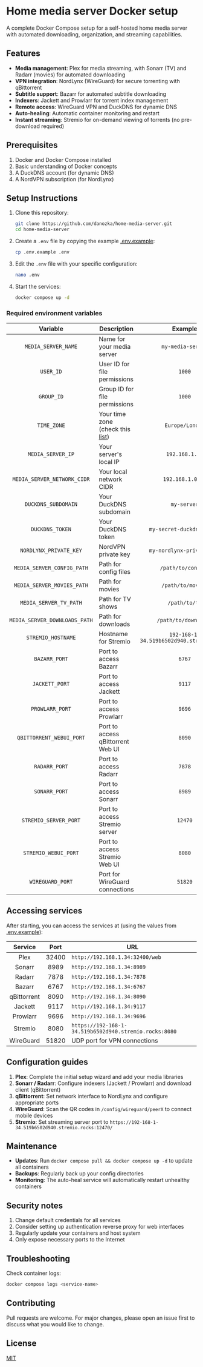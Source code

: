 # Home media server Docker setup
A complete Docker Compose setup for a self-hosted home media server with automated downloading, organization, and 
streaming capabilities.

## Features
- **Media management**: Plex for media streaming, with Sonarr (TV) and Radarr (movies) for automated downloading
- **VPN integration**: NordLynx (WireGuard) for secure torrenting with qBittorrent
- **Subtitle support**: Bazarr for automated subtitle downloading
- **Indexers**: Jackett and Prowlarr for torrent index management
- **Remote access**: WireGuard VPN and DuckDNS for dynamic DNS
- **Auto-healing**: Automatic container monitoring and restart
- **Instant streaming**: Stremio for on-demand viewing of torrents (no pre-download required)

## Prerequisites
1. Docker and Docker Compose installed
2. Basic understanding of Docker concepts
3. A DuckDNS account (for dynamic DNS)
4. A NordVPN subscription (for NordLynx)

## Setup Instructions
1. Clone this repository:
   ```bash
   git clone https://github.com/danozka/home-media-server.git
   cd home-media-server
   ```
2. Create a `.env` file by copying the example [.env.example](./.env.example):
   ```bash
   cp .env.example .env
   ```
3. Edit the `.env` file with your specific configuration:
   ```bash
   nano .env
   ```
4. Start the services:
   ```bash
   docker compose up -d
   ```
   
### Required environment variables
|           Variable            | Description                                                                                           |                  Example                  |
|:-----------------------------:|-------------------------------------------------------------------------------------------------------|:-----------------------------------------:|
|      `MEDIA_SERVER_NAME`      | Name for your media server                                                                            |             `my-media-server`             |
|           `USER_ID`           | User ID for file permissions                                                                          |                  `1000`                   |
|          `GROUP_ID`           | Group ID for file permissions                                                                         |                  `1000`                   |
|          `TIME_ZONE`          | Your time zone (check this [list](https://en.wikipedia.org/wiki/List_of_tz_database_time_zones#List)) |              `Europe/London`              |
|       `MEDIA_SERVER_IP`       | Your server's local IP                                                                                |              `192.168.1.34`               |
|  `MEDIA_SERVER_NETWORK_CIDR`  | Your local network CIDR                                                                               |             `192.168.1.0/24`              |
|      `DUCKDNS_SUBDOMAIN`      | Your DuckDNS subdomain                                                                                |                `my-server`                |
|        `DUCKDNS_TOKEN`        | Your DuckDNS token                                                                                    |         `my-secret-duckdns-token`         |
|    `NORDLYNX_PRIVATE_KEY`     | NordVPN private key                                                                                   |         `my-nordlynx-private-key`         |
|  `MEDIA_SERVER_CONFIG_PATH`   | Path for config files                                                                                 |            `/path/to/configs`             |
|  `MEDIA_SERVER_MOVIES_PATH`   | Path for movies                                                                                       |             `/path/to/movies`             |
|    `MEDIA_SERVER_TV_PATH`     | Path for TV shows                                                                                     |               `/path/to/tv`               |
| `MEDIA_SERVER_DOWNLOADS_PATH` | Path for downloads                                                                                    |           `/path/to/downloads`            |
|      `STREMIO_HOSTNAME`       | Hostname for Stremio                                                                                  | `192-168-1-34.519b6502d940.stremio.rocks` |
|         `BAZARR_PORT`         | Port to access Bazarr                                                                                 |                  `6767`                   |
|        `JACKETT_PORT`         | Port to access Jackett                                                                                |                  `9117`                   |
|        `PROWLARR_PORT`        | Port to access Prowlarr                                                                               |                  `9696`                   |
|   `QBITTORRENT_WEBUI_PORT`    | Port to access qBittorrent Web UI                                                                     |                  `8090`                   |
|         `RADARR_PORT`         | Port to access Radarr                                                                                 |                  `7878`                   |
|         `SONARR_PORT`         | Port to access Sonarr                                                                                 |                  `8989`                   |
|     `STREMIO_SERVER_PORT`     | Port to access Stremio server                                                                         |                  `12470`                  |
|     `STREMIO_WEBUI_PORT`      | Port to access Stremio Web UI                                                                         |                  `8080`                   |
|       `WIREGUARD_PORT`        | Port for WireGuard connections                                                                        |                  `51820`                  |

## Accessing services
After starting, you can access the services at (using the values from [.env.example](./.env.example)):

|   Service   | Port  | URL                                                    |
|:-----------:|:-----:|--------------------------------------------------------|
|    Plex     | 32400 | `http://192.168.1.34:32400/web`                        |
|   Sonarr    | 8989  | `http://192.168.1.34:8989`                             |
|   Radarr    | 7878  | `http://192.168.1.34:7878`                             |
|   Bazarr    | 6767  | `http://192.168.1.34:6767`                             |
| qBittorrent | 8090  | `http://192.168.1.34:8090`                             |
|   Jackett   | 9117  | `http://192.168.1.34:9117`                             |
|  Prowlarr   | 9696  | `http://192.168.1.34:9696`                             |
|   Stremio   | 8080  | `https://192-168-1-34.519b6502d940.stremio.rocks:8080` |
|  WireGuard  | 51820 | UDP port for VPN connections                           |

## Configuration guides
1. **Plex**: Complete the initial setup wizard and add your media libraries
2. **Sonarr / Radarr**: Configure indexers (Jackett / Prowlarr) and download client (qBittorrent)
3. **qBittorrent**: Set network interface to NordLynx and configure appropriate ports
4. **WireGuard**: Scan the QR codes in `/config/wireguard/peerX` to connect mobile devices
5. **Stremio**: Set streaming server port to `https://192-168-1-34.519b6502d940.stremio.rocks:12470/`

## Maintenance
- **Updates**: Run `docker compose pull && docker compose up -d` to update all containers
- **Backups**: Regularly back up your config directories
- **Monitoring**: The auto-heal service will automatically restart unhealthy containers

## Security notes
1. Change default credentials for all services
2. Consider setting up authentication reverse proxy for web interfaces
3. Regularly update your containers and host system
4. Only expose necessary ports to the Internet

## Troubleshooting
Check container logs:
```bash
docker compose logs <service-name>
```

## Contributing
Pull requests are welcome. For major changes, please open an issue first to discuss what you would like to change.

## License
[MIT](./LICENSE)
